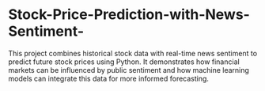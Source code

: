 # Stock-Price-Prediction-with-News-Sentiment-
This project combines historical stock data with real-time news sentiment to predict future stock prices using Python. It demonstrates how financial markets can be influenced by public sentiment and how machine learning models can integrate this data for more informed forecasting.
